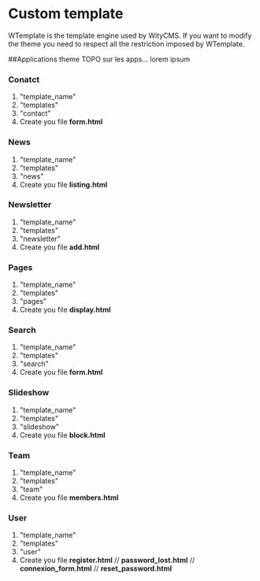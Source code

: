 # Custom template

WTemplate is the template engine used by WityCMS.
If you want to modify the theme you need to respect all the restriction imposed by WTemplate. 



##Applications theme
TOPO sur les apps... lorem ipsum

### Conatct

1. "template_name"
2. "templates"
3. "contact"
4. Create you file **form.html**

### News

1. "template_name"
2. "templates"
3. "news"
4. Create you file **listing.html**

### Newsletter

1. "template_name"
2. "templates"
3. "newsletter"
4. Create you file **add.html**

### Pages

1. "template_name"
2. "templates"
3. "pages"
4. Create you file **display.html**

### Search

1. "template_name"
2. "templates"
3. "search"
4. Create you file **form.html**

### Slideshow

1. "template_name"
2. "templates"
3. "slideshow"
4. Create you file **block.html**

### Team

1. "template_name"
2. "templates"
3. "team"
4. Create you file **members.html**

### User

1. "template_name"
2. "templates"
3. "user"
4. Create you file **register.html** // **password_lost.html** // **connexion_form.html** // **reset_password.html**